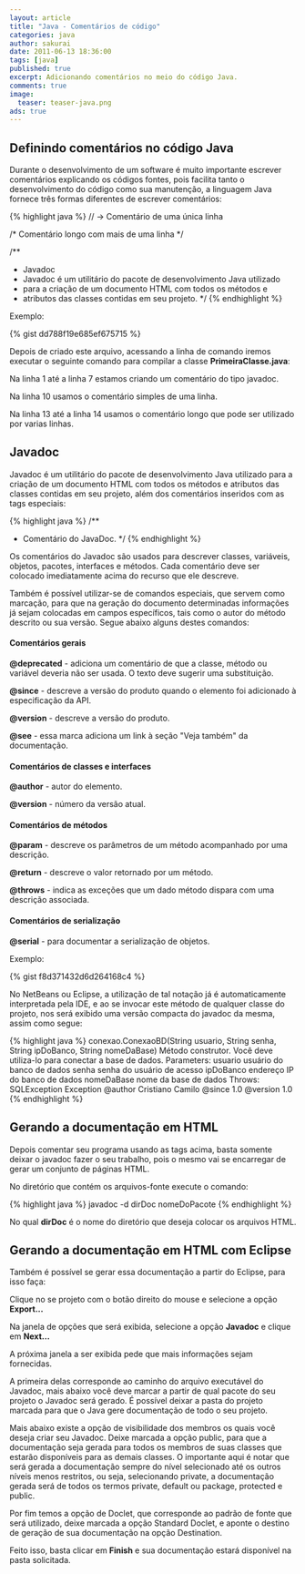 ```yaml
---
layout: article
title: "Java - Comentários de código"
categories: java
author: sakurai
date: 2011-06-13 18:36:00
tags: [java]
published: true
excerpt: Adicionando comentários no meio do código Java.
comments: true
image:
  teaser: teaser-java.png
ads: true
---
```


## Definindo comentários no código Java

Durante o desenvolvimento de um software é muito importante escrever comentários explicando os códigos fontes, pois facilita tanto o desenvolvimento do código como sua manutenção, a linguagem Java fornece três formas diferentes de escrever comentários:

{% highlight java %}
// -> Comentário de uma única linha

/* Comentário longo com mais
de uma linha */

/**
  * Javadoc
  * Javadoc é um utilitário do pacote de desenvolvimento Java utilizado
  * para a criação de um documento HTML com todos os métodos e
  * atributos das classes contidas em seu projeto.
  */
{% endhighlight %}

Exemplo:

{% gist dd788f19e685ef675715 %}

Depois de criado este arquivo, acessando a linha de comando iremos executar o seguinte comando para compilar a classe **PrimeiraClasse.java**:

Na linha 1 até a linha 7 estamos criando um comentário do tipo javadoc.

Na linha 10 usamos o comentário simples de uma linha.

Na linha 13 até a linha 14 usamos o comentário longo que pode ser utilizado por varias linhas.

## Javadoc

Javadoc é um utilitário do pacote de desenvolvimento Java utilizado para a criação de um documento HTML com todos os métodos e atributos das classes contidas em seu projeto, além dos comentários inseridos com as tags especiais:

{% highlight java %}
 /**
  * Comentário do JavaDoc.
  */
{% endhighlight %}

Os comentários do Javadoc são usados para descrever classes, variáveis, objetos, pacotes, interfaces e métodos. Cada comentário deve ser colocado imediatamente acima do recurso que ele descreve.

Também é possível utilizar-se de comandos especiais, que servem como marcação, para que na geração do documento determinadas informações já sejam colocadas em campos específicos, tais como o autor do método descrito ou sua versão. Segue abaixo alguns destes comandos:

#### Comentários gerais

**@deprecated** - adiciona um comentário de que a classe, método ou variável deveria não ser usada. O texto deve sugerir uma substituição.

**@since** - descreve a versão do produto quando o elemento foi adicionado à especificação da API.

**@version** - descreve a versão do produto.

**@see** - essa marca adiciona um link à seção "Veja também" da documentação.

#### Comentários de classes e interfaces

**@author** - autor do elemento.

**@version** - número da versão atual.

#### Comentários de métodos

**@param** - descreve os parâmetros de um método acompanhado por uma descrição.

**@return** - descreve o valor retornado por um método.

**@throws** - indica as exceções que um dado método dispara com uma descrição associada.

#### Comentários de serialização

**@serial** - para documentar a serialização de objetos.

Exemplo:

{% gist f8d371432d6d264168c4 %}

No NetBeans ou Eclipse, a utilização de tal notação já é automaticamente interpretada pela IDE, e ao se invocar este método de qualquer classe do projeto, nos será exibido uma versão compacta do javadoc da mesma, assim como segue:

{% highlight java %}
conexao.ConexaoBD(String usuario, String senha, String ipDoBanco, String nomeDaBase)
  Método construtor.
  Você deve utiliza-lo para conectar a base de dados.
Parameters:
  usuario usuário do banco de dados
  senha senha do usuário de acesso
  ipDoBanco endereço IP do banco de dados
  nomeDaBase nome da base de dados
Throws:
  SQLException
  Exception
@author
  Cristiano Camilo
@since
  1.0
@version
  1.0
{% endhighlight %}

## Gerando a documentação em HTML

Depois comentar seu programa usando as tags acima, basta somente deixar o javadoc fazer o seu trabalho, pois o mesmo vai se encarregar de gerar um conjunto de páginas HTML.

No diretório que contém os arquivos-fonte execute o comando:

{% highlight java %}
javadoc -d dirDoc nomeDoPacote
{% endhighlight %}

No qual **dirDoc** é o nome do diretório que deseja colocar os arquivos HTML.

## Gerando a documentação em HTML com Eclipse

Também é possível se gerar essa documentação a partir do Eclipse, para isso faça:

Clique no se projeto com o botão direito do mouse e selecione a opção **Export...**

Na janela de opções que será exibida, selecione a opção **Javadoc** e clique em **Next...**

A próxima janela a ser exibida pede que mais informações sejam fornecidas.

A primeira delas corresponde ao caminho do arquivo executável do Javadoc, mais abaixo você deve marcar a partir de qual pacote do seu projeto o Javadoc será gerado. É possível deixar a pasta do projeto marcada para que o Java gere documentação de todo o seu projeto.

Mais abaixo existe a opção de visibilidade dos membros os quais você deseja criar seu Javadoc. Deixe marcada a opção public, para que a documentação seja gerada para todos os membros de suas classes que estarão disponíveis para as demais classes. O importante aqui é notar que será gerada a documentação sempre do nível selecionado até os outros níveis menos restritos, ou seja, selecionando private, a documentação gerada será de todos os termos private, default ou package, protected e public.

Por fim temos a opção de Doclet, que corresponde ao padrão de fonte que será utilizado, deixe marcada a opção Standard Doclet, e aponte o destino de geração de sua documentação na opção Destination.

Feito isso, basta clicar em **Finish** e sua documentação estará disponível na pasta solicitada.
